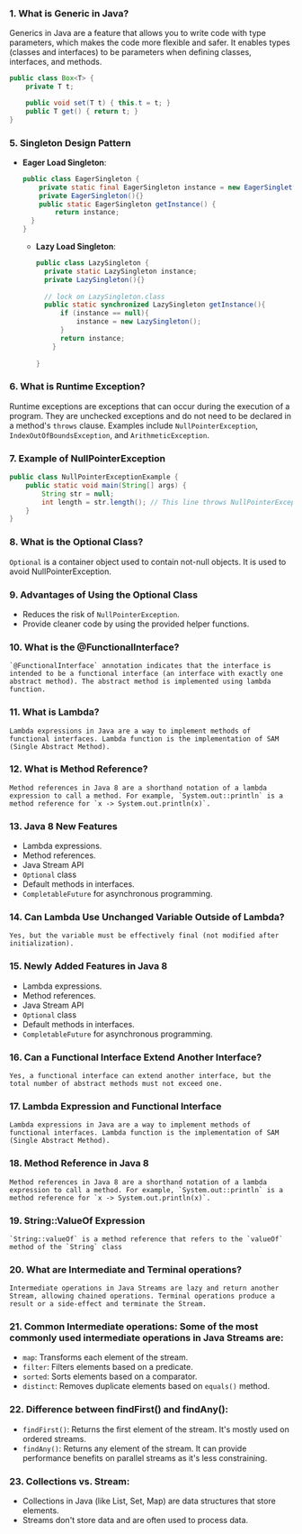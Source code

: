 
### 1. What is Generic in Java?

Generics in Java are a feature that allows you to write code with type parameters, which makes the code more flexible and safer. It enables types (classes and interfaces) to be parameters when defining classes, interfaces, and methods.

```java
public class Box<T> {
    private T t;

    public void set(T t) { this.t = t; }
    public T get() { return t; }
}
```

### 5. Singleton Design Pattern
- **Eager Load Singleton**:

  ```java
  public class EagerSingleton {
      private static final EagerSingleton instance = new EagerSingleton();
      private EagerSingleton(){}
      public static EagerSingleton getInstance() {
          return instance;
    }
  }
  ```

  - **Lazy Load Singleton**:

    ```java
    public class LazySingleton {
      private static LazySingleton instance;
      private LazySingleton(){}
        
      // lock on LazySingleton.class
      public static synchronized LazySingleton getInstance(){
          if (instance == null){
              instance = new LazySingleton();
          }
          return instance;
        }
     
    }
    ```

### 6. What is Runtime Exception?
Runtime exceptions are exceptions that can occur during the execution of a program. They are unchecked exceptions and do not need to be declared in a method's `throws` clause. Examples include `NullPointerException`, `IndexOutOfBoundsException`, and `ArithmeticException`.

### 7. Example of NullPointerException
```java
public class NullPointerExceptionExample {
    public static void main(String[] args) {
        String str = null;
        int length = str.length(); // This line throws NullPointerException
    }
}
```

### 8. What is the Optional Class?
`Optional` is a container object used to contain not-null objects. It is used to avoid NullPointerException.

### 9. Advantages of Using the Optional Class
- Reduces the risk of `NullPointerException`.
- Provide cleaner code by using the provided helper functions.

### 10. What is the @FunctionalInterface?
    `@FunctionalInterface` annotation indicates that the interface is intended to be a functional interface (an interface with exactly one abstract method). The abstract method is implemented using lambda function.

### 11. What is Lambda?
    Lambda expressions in Java are a way to implement methods of functional interfaces. Lambda function is the implementation of SAM (Single Abstract Method).

### 12. What is Method Reference?
    Method references in Java 8 are a shorthand notation of a lambda expression to call a method. For example, `System.out::println` is a method reference for `x -> System.out.println(x)`.

### 13. Java 8 New Features
- Lambda expressions.
- Method references.
- Java Stream API
- `Optional` class
- Default methods in interfaces.
- `CompletableFuture` for asynchronous programming.

### 14. Can Lambda Use Unchanged Variable Outside of Lambda?
    Yes, but the variable must be effectively final (not modified after initialization).

### 15. Newly Added Features in Java 8
- Lambda expressions.
- Method references.
- Java Stream API
- `Optional` class
- Default methods in interfaces.
- `CompletableFuture` for asynchronous programming.

### 16. Can a Functional Interface Extend Another Interface?
    Yes, a functional interface can extend another interface, but the total number of abstract methods must not exceed one.

### 17. Lambda Expression and Functional Interface
    Lambda expressions in Java are a way to implement methods of functional interfaces. Lambda function is the implementation of SAM (Single Abstract Method).

### 18. Method Reference in Java 8
    Method references in Java 8 are a shorthand notation of a lambda expression to call a method. For example, `System.out::println` is a method reference for `x -> System.out.println(x)`.

### 19. String::ValueOf Expression
    `String::valueOf` is a method reference that refers to the `valueOf` method of the `String` class

### 20. What are Intermediate and Terminal operations?
    Intermediate operations in Java Streams are lazy and return another Stream, allowing chained operations. Terminal operations produce a result or a side-effect and terminate the Stream.

### 21. **Common Intermediate operations**: Some of the most commonly used intermediate operations in Java Streams are:
- `map`: Transforms each element of the stream.
- `filter`: Filters elements based on a predicate.
- `sorted`: Sorts elements based on a comparator.
- `distinct`: Removes duplicate elements based on `equals()` method.

### 22. **Difference between findFirst() and findAny()**: 
- `findFirst()`: Returns the first element of the stream. It's mostly used on ordered streams.
- `findAny()`: Returns any element of the stream. It can provide performance benefits on parallel streams as it's less constraining.

### 23. **Collections vs. Stream**: 
- Collections in Java (like List, Set, Map) are data structures that store elements.
- Streams don't store data and are often used to process data.